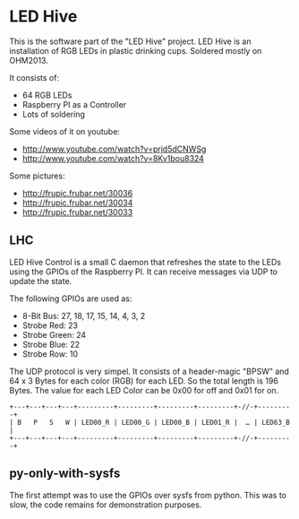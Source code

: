 # LED Hive

This is the software part of the "LED Hive" project.
LED Hive is an installation of RGB LEDs in plastic drinking cups. Soldered mostly on OHM2013.

It consists of:

- 64 RGB LEDs
- Raspberry PI as a Controller
- Lots of soldering

Some videos of it on youtube:

- <http://www.youtube.com/watch?v=prjd5dCNWSg>
- <http://www.youtube.com/watch?v=8Kv1bou8324>

Some pictures:

- <http://frupic.frubar.net/30036>
- <http://frupic.frubar.net/30034>
- <http://frupic.frubar.net/30033>



## LHC

LED Hive Control is a small C daemon that refreshes the state to the LEDs using the GPIOs of the Raspberry PI. It can receive messages via UDP to update the state.


The following GPIOs are used as:

- 8-Bit Bus: 27, 18, 17, 15, 14, 4, 3, 2
- Strobe Red: 23
- Strobe Green: 24
- Strobe Blue: 22
- Strobe Row: 10

The UDP protocol is very simpel. It consists of a header-magic "BPSW" and 64 x 3 Bytes for each color (RGB) for each LED. So the total length is 196 Bytes.
The value for each LED Color can be 0x00 for off and 0x01 for on.

	
 	+---+---+---+---+---------+---------+---------+---------+-//-+---------+ 
 	| B   P   S   W | LED00_R | LED00_G | LED00_B | LED01_R |  … | LED63_B |
 	+---+---+---+---+---------+---------+---------+---------+-//-+---------+


## py-only-with-sysfs

The first attempt was to use the GPIOs over sysfs from python.
This was to slow, the code remains for demonstration purposes.
